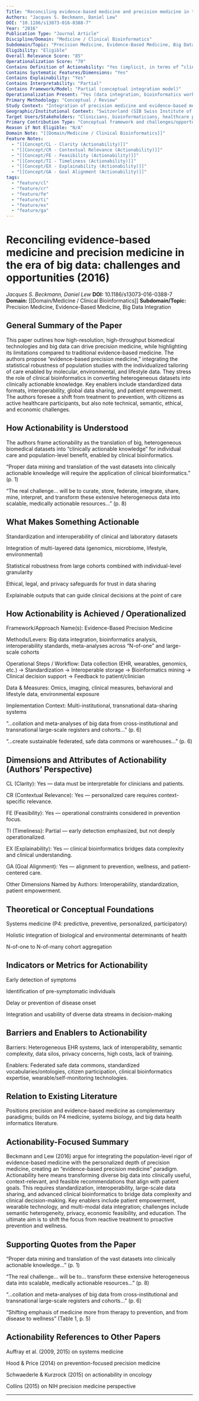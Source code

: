 ```yaml
---
Title: "Reconciling evidence-based medicine and precision medicine in the era of big data: challenges and opportunities"
Authors: "Jacques S. Beckmann, Daniel Lew"
DOI: "10.1186/s13073-016-0388-7"
Year: "2016"
Publication Type: "Journal Article"
Discipline/Domain: "Medicine / Clinical Bioinformatics"
Subdomain/Topic: "Precision Medicine, Evidence-Based Medicine, Big Data Integration"
Eligibility: "Eligible"
Overall Relevance Score: "85"
Operationalization Score: "70"
Contains Definition of Actionability: "Yes (implicit, in terms of “clinically actionable knowledge”)"
Contains Systematic Features/Dimensions: "Yes"
Contains Explainability: "Yes"
Contains Interpretability: "Partial"
Contains Framework/Model: "Partial (conceptual integration model)"
Operationalization Present: "Yes (data integration, bioinformatics workflow)"
Primary Methodology: "Conceptual / Review"
Study Context: "Integration of precision medicine and evidence-based medicine in big data healthcare"
Geographic/Institutional Context: "Switzerland (SIB Swiss Institute of Bioinformatics), global implications"
Target Users/Stakeholders: "Clinicians, bioinformaticians, healthcare policymakers, patients/citizens"
Primary Contribution Type: "Conceptual framework and challenges/opportunities analysis"
Reason if Not Eligible: "N/A"
Domain Note: "[[Domain/Medicine / Clinical Bioinformatics]]"
Feature Notes:
  - "[[Concept/CL - Clarity (Actionability)]]"
  - "[[Concept/CR - Contextual Relevance (Actionability)]]"
  - "[[Concept/FE - Feasibility (Actionability)]]"
  - "[[Concept/TI - Timeliness (Actionability)]]"
  - "[[Concept/EX - Explainability (Actionability)]]"
  - "[[Concept/GA - Goal Alignment (Actionability)]]"
tags:
  - "feature/cl"
  - "feature/cr"
  - "feature/fe"
  - "feature/ti"
  - "feature/ex"
  - "feature/ga"
---
```

# Reconciling evidence-based medicine and precision medicine in the era of big data: challenges and opportunities (2016)
*Jacques S. Beckmann, Daniel Lew*
**DOI:** 10.1186/s13073-016-0388-7
**Domain:** [[Domain/Medicine / Clinical Bioinformatics]]
**Subdomain/Topic:** Precision Medicine, Evidence-Based Medicine, Big Data Integration

## General Summary of the Paper
This paper outlines how high-resolution, high-throughput biomedical technologies and big data can drive precision medicine, while highlighting its limitations compared to traditional evidence-based medicine. The authors propose “evidence-based precision medicine,” integrating the statistical robustness of population studies with the individualized tailoring of care enabled by molecular, environmental, and lifestyle data. They stress the role of clinical bioinformatics in converting heterogeneous datasets into clinically actionable knowledge. Key enablers include standardized data formats, interoperability, global data sharing, and patient empowerment. The authors foresee a shift from treatment to prevention, with citizens as active healthcare participants, but also note technical, semantic, ethical, and economic challenges.

## How Actionability is Understood
The authors frame actionability as the translation of big, heterogeneous biomedical datasets into “clinically actionable knowledge” for individual care and population-level benefit, enabled by clinical bioinformatics.

  
“Proper data mining and translation of the vast datasets into clinically actionable knowledge will require the application of clinical bioinformatics.” (p. 1)  

  
“The real challenge… will be to curate, store, federate, integrate, share, mine, interpret, and transform these extensive heterogeneous data into scalable, medically actionable resources…” (p. 8)

## What Makes Something Actionable
Standardization and interoperability of clinical and laboratory datasets  

Integration of multi-layered data (genomics, microbiome, lifestyle, environmental)  

Statistical robustness from large cohorts combined with individual-level granularity  

Ethical, legal, and privacy safeguards for trust in data sharing  

Explainable outputs that can guide clinical decisions at the point of care

## How Actionability is Achieved / Operationalized
Framework/Approach Name(s): Evidence-Based Precision Medicine  

Methods/Levers: Big data integration, bioinformatics analysis, interoperability standards, meta-analyses across “N-of-one” and large-scale cohorts  

Operational Steps / Workflow: Data collection (EHR, wearables, genomics, etc.) → Standardization → Interoperable storage → Bioinformatics mining → Clinical decision support → Feedback to patient/clinician  

Data &amp; Measures: Omics, imaging, clinical measures, behavioral and lifestyle data, environmental exposure  

Implementation Context: Multi-institutional, transnational data-sharing systems  

  
“…collation and meta-analyses of big data from cross-institutional and transnational large-scale registers and cohorts…” (p. 6)  

  
“…create sustainable federated, safe data commons or warehouses…” (p. 6)

## Dimensions and Attributes of Actionability (Authors’ Perspective)
CL (Clarity): Yes — data must be interpretable for clinicians and patients.  

CR (Contextual Relevance): Yes — personalized care requires context-specific relevance.  

FE (Feasibility): Yes — operational constraints considered in prevention focus.  

TI (Timeliness): Partial — early detection emphasized, but not deeply operationalized.  

EX (Explainability): Yes — clinical bioinformatics bridges data complexity and clinical understanding.  

GA (Goal Alignment): Yes — alignment to prevention, wellness, and patient-centered care.  

Other Dimensions Named by Authors: Interoperability, standardization, patient empowerment.

## Theoretical or Conceptual Foundations
Systems medicine (P4: predictive, preventive, personalized, participatory)  

Holistic integration of biological and environmental determinants of health  

N-of-one to N-of-many cohort aggregation

## Indicators or Metrics for Actionability
Early detection of symptoms  

Identification of pre-symptomatic individuals  

Delay or prevention of disease onset  

Integration and usability of diverse data streams in decision-making

## Barriers and Enablers to Actionability
Barriers: Heterogeneous EHR systems, lack of interoperability, semantic complexity, data silos, privacy concerns, high costs, lack of training.  

Enablers: Federated safe data commons, standardized vocabularies/ontologies, citizen participation, clinical bioinformatics expertise, wearable/self-monitoring technologies.

## Relation to Existing Literature
Positions precision and evidence-based medicine as complementary paradigms; builds on P4 medicine, systems biology, and big data health informatics literature.

## Actionability-Focused Summary
Beckmann and Lew (2016) argue for integrating the population-level rigor of evidence-based medicine with the personalized depth of precision medicine, creating an “evidence-based precision medicine” paradigm. Actionability here means transforming diverse big data into clinically useful, context-relevant, and feasible recommendations that align with patient goals. This requires standardization, interoperability, large-scale data sharing, and advanced clinical bioinformatics to bridge data complexity and clinical decision-making. Key enablers include patient empowerment, wearable technology, and multi-modal data integration; challenges include semantic heterogeneity, privacy, economic feasibility, and education. The ultimate aim is to shift the focus from reactive treatment to proactive prevention and wellness.

## Supporting Quotes from the Paper
“Proper data mining and translation of the vast datasets into clinically actionable knowledge…” (p. 1)  

“The real challenge… will be to… transform these extensive heterogeneous data into scalable, medically actionable resources…” (p. 8)  

“…collation and meta-analyses of big data from cross-institutional and transnational large-scale registers and cohorts…” (p. 6)  

“Shifting emphasis of medicine more from therapy to prevention, and from disease to wellness” (Table 1, p. 5)

## Actionability References to Other Papers
Auffray et al. (2009, 2015) on systems medicine  

Hood &amp; Price (2014) on prevention-focused precision medicine  

Schwaederle &amp; Kurzrock (2015) on actionability in oncology  

Collins (2015) on NIH precision medicine perspective

---
